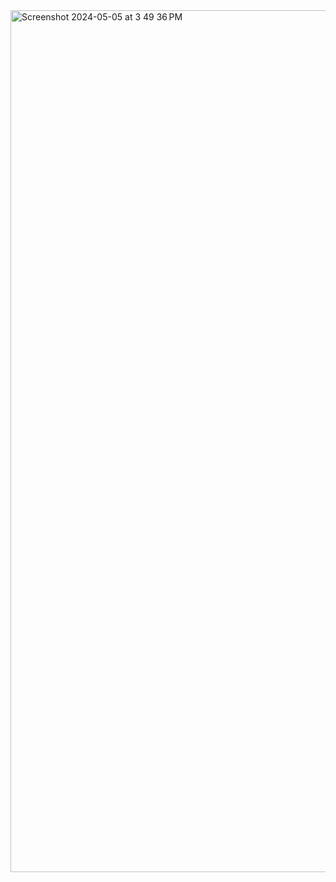 <img width="1379" alt="Screenshot 2024-05-05 at 3 49 36 PM" src="https://github.com/akenshaw/iced-trade/assets/63060680/e7b55751-b547-4548-ac95-5348c6c60385">
